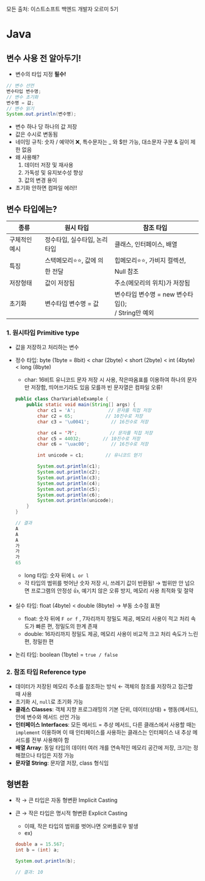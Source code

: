 모든 출처: 이스트소프트 백엔드 개발자 오르미 5기

# Java

## 변수 사용 전 알아두기!

- 변수의 타입 지정 **필수!**

```java
// 변수 선언
변수타입 변수명; 
// 변수 초기화
변수명 = 값;
// 변수 읽기 
System.out.println(변수명);
```

- 변수 하나 당 하나의 값 저장
- 값은 수시로 변동됨
- 네이밍 규칙: 숫자 / 예약어 ❌, 특수문자는 _ 와 $만 가능, 대소문자 구분 & 길이 제한 없음
- 왜 사용해?
    1. 데이터 저장 및 재사용
    2. 가독성 및 유지보수성 향상
    3. 값의 변경 용이
- 초기화 안하면 컴파일 에러!!

## 변수 타입에는?

| 종류 | 원시 타입 | 참조 타입                                    |
| --- | --- |------------------------------------------|
| 구체적인 예시 | 정수타입, 실수타입, 논리타입 | 클래스, 인터페이스, 배열                           |
| 특징 | 스택메모리⭐⭐, 값에 의한 전달 | 힙메모리⭐⭐, 가비지 컬렉션, Null 참조                 |
| 저장형태 | 값이 저장됨 | 주소(메모리의 위치)가 저장됨                         |
| 초기화 | 변수타입 변수명 = 값 | 변수타입 변수명 = new 변수타입(); <br> / String만 예외 |

### 1. 원시타입 Primitive type

- 값을 저장하고 처리하는 변수
- 정수 타입: byte (1byte = 8bit) < char (2byte) < short (2byte) < int (4byte) < long (8byte)
    - char: 16비트 유니코드 문자 저장 시 사용, 작은따옴표를 이용하여 하나의 문자만 저장함, 띄어쓰기라도 있음 모를까 빈 문자열은 컴파일 오류!

    ```java
    public class CharVariableExample {
    	public static void main(String[] args) {
    		char c1 = 'A';            // 문자를 직접 저장
    		char c2 = 65;            // 10진수로 저장
    		char c3 = '\u0041';        // 16진수로 저장
    
    		char c4 = '가';            // 문자를 직접 저장
    		char c5 = 44032;        // 10진수로 저장
    		char c6 = '\uac00';        // 16진수로 저장
    
    		int unicode = c1;        // 유니코드 얻기
    
    		System.out.println(c1);
    		System.out.println(c2);
    		System.out.println(c3);
    		System.out.println(c4);
    		System.out.println(c5);
    		System.out.println(c6);
    		System.out.println(unicode);
    	}
    }
    
    // 결과
    A
    A
    A
    가
    가
    가
    65
    ```

    - long 타입: 숫자 뒤에 `L or l`
    - 각 타입의 범위를 벗어난 숫자 저장 시, 쓰레기 값이 반환됨! → 범위만 안 넘으면 프로그램의 안정성 👍, 예기치 않은 오류 방지, 메모리 사용 최적화 및 절약
- 실수 타입: float (4byte) < double (8byte) → 부동 소수점 표현
    - float: 숫자 뒤에 `F or f` , 7자리까지 정밀도 제공, 메모리 사용이 적고 처리 속도가 빠른 편, 정밀도의 한계 존재
    - double: 16자리까지 정밀도 제공, 메모리 사용이 비교적 크고 처리 속도가 느린 편, 정밀한 편
- 논리 타입: boolean (1byte) = `true / false`

### 2. 참조 타입 Reference type

- 데이터가 저장된 메모리 주소를 참조하는 방식 ← 객체의 참조를 저장하고 접근할 때 사용
- 초기화 시, `null`로 초기화 가능
- **클래스 Classes**: 객체 지향 프로그래밍의 기본 단위, 데이터(상태) + 행동(메서드), 안에 변수와 메서드 선언 가능
- **인터페이스 Interfaces**: 모든 메서드 = 추상 메서드, 다른 클래스에서 사용할 때는 `implement` 이용하며 이 때 인터페이스를 사용하는 클래스는 인터페이스 내 추상 메서드를 전부 사용해야 함
- **배열 Array**: 동일 타입의 데이터 여러 개를 연속적인 메모리 공간에 저장, 크기는 정해졌으나 타입은 지정 가능
- **문자열 String**: 문자열 저장, class 형식임

## 형변환

- 작 → 큰 타입은 자동 형변환 Implicit Casting
- 큰 → 작은 타입은 명시적 형변환 Explicit Casting
    - 이때, 작은 타입의 범위를 벗어나면 오버플로우 발생
    - ex)

    ```java
    double a = 15.567;
    int b = (int) a;
    
    System.out.println(b);
    
    // 결과: 10
    ```